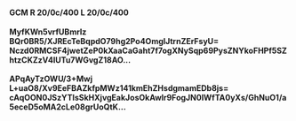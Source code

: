 #### GCM R 20/0c/400 L 20/0c/400
**MyfKWn5vrfUBmrlz**<br/>**BQr0BR5/XJREcTeBqpdO79hg2Po4OmglJtrnZErFsyU=**<br/>**Nczd0RMCSF4jwetZeP0kXaaCaGaht7f7ogXNySqp69PysZNYkoFHPf5SZhtzCKZzV4lUTu7WGvgZ18AO...**<br/><br/>
**APqAyTzOWU/3+Mwj**<br/>**L+uaO8/Xv9EeFBAZkfpMWz141kmEhZHsdgmamEDb8js=**<br/>**cAqOON0JSzYTIsSkHXjvgEakJosOkAwlr9FogJN0IWfTA0yXs/GhNuO1/a5eceD5oMA2cLe08grUoQtK...**